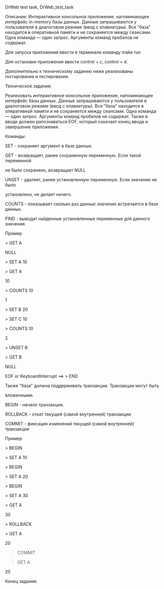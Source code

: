 DrWeb test task, DrWeb_test_task

Описание:
Интерактивное консольное приложение, напоминающее интерфейс in-memory базы
данных. Данные запрашиваются у пользователя в диалоговом режиме (ввод
с клавиатуры). Вся "база" находится в оперативной памяти и не
сохраняется между сеансами. Одна команда — один запрос. Аргументы
команд пробелов не содержат. 

Для запуска приложения ввести в терминале команду make run

Для остановки приложения ввести control + c, control + d.

Дополнительно к техническому заданию ниже реализованы логгирование и тестирование.

Техническое задание:

Реализовать интерактивное консольное приложение, напоминающее интерфейс базы
данных. Данные запрашиваются у пользователя в диалоговом режиме (ввод
с клавиатуры). Вся "база" находится в оперативной памяти и не
сохраняется между сеансами. Одна команда — один запрос. Аргументы
команд пробелов не содержат. Также в вводе должен рапознаваться EOF,
который означает конец ввода и завершение приложения.

Команды:

SET - сохраняет аргумент в базе данных.

GET - возвращает, ранее сохраненную переменную. Если такой переменной

не было сохранено, возвращает NULL

UNSET - удаляет, ранее установленную переменную. Если значение не было

установлено, не делает ничего.

COUNTS - показывает сколько раз данные значение встречается в базе данных.

FIND - выводит найденные установленные переменные для данного значения.

Пример

\> GET A

NULL

\> SET A 10

\> GET A

10

\> COUNTS 10

1

\> SET B 20

\> SET C 10

\> COUNTS 10

2

\> UNSET B

\> GET B

NULL

EOF or KeyboardInterrupt ==>
\> END

Также "база" должна поддерживать транзакции. Транзакции могут быть

вложенными.

BEGIN - начало транзакции.

ROLLBACK - откат текущей (самой внутренней) транзакции

COMMIT - фиксация изменений текущей (самой внутренней) транзакции

Пример

\> BEGIN

\> SET A 10

\> BEGIN

\> SET A 20

\> BEGIN

\> SET A 30

\> GET A

30

\> ROLLBACK

\> GET A

20

> COMMIT

> GET A

20

Конец задания.
